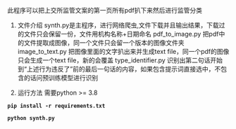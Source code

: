 此程序可以把上交所监管文案的第一页所有pdf扒下来然后进行监管分类

1. 文件介绍
  synth.py是主程序，进行网络爬虫,文件下载并且输出结果，下载过的文件只会保留一份，文件用机构名称+日期命名
  pdf_to_image.py 把pdf中的文件提取成图像，同一个文件只会留一个版本的图像文件夹
  image_to_text.py 把图像里面的文字扒出来并生成text file，同一个pdf的图像只会生成一个text file，新的会覆盖
  type_identifier.py 识别出第二句话开始到“上述行为违反了”前的最后一句话的内容，如果包含提示词直接选中，不包含的话问预训练模型进行识别

2. 运行方法
需要python >= 3.8

**```pip install -r requirements.txt```**

**```python synth.py```**

  
